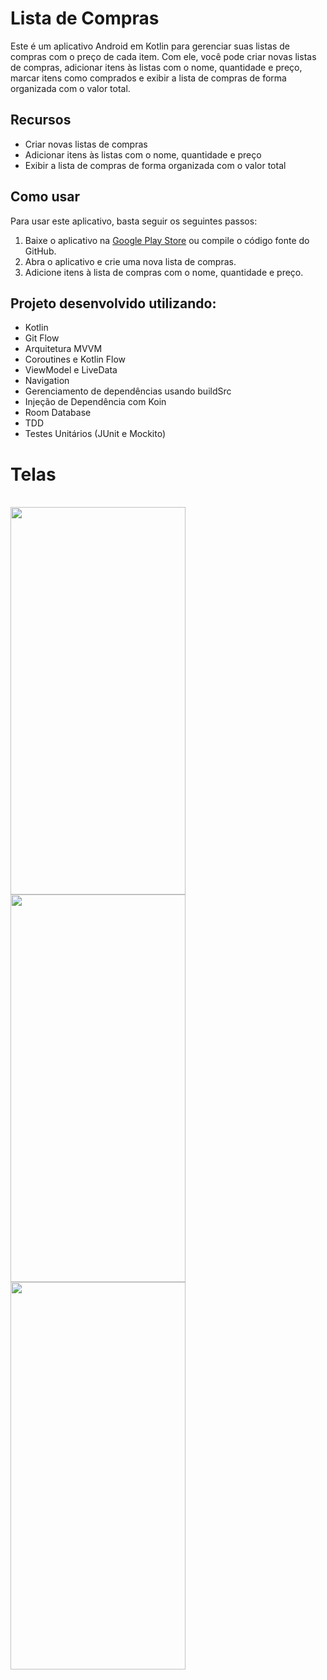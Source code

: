 # Lista de Compras

Este é um aplicativo Android em Kotlin para gerenciar suas listas de compras com o preço de cada item. Com ele, você pode criar novas listas de compras, adicionar itens às listas com o nome, quantidade e preço, marcar itens como comprados e exibir a lista de compras de forma organizada com o valor total.

## Recursos

- Criar novas listas de compras
- Adicionar itens às listas com o nome, quantidade e preço
- Exibir a lista de compras de forma organizada com o valor total

## Como usar

Para usar este aplicativo, basta seguir os seguintes passos:

1. Baixe o aplicativo na <a href="https://play.google.com/store/apps/details?id=com.lucassimao.listadecompras">Google Play Store</a> ou compile o código fonte do GitHub.
2. Abra o aplicativo e crie uma nova lista de compras.
3. Adicione itens à lista de compras com o nome, quantidade e preço.

## Projeto desenvolvido utilizando:

 - Kotlin
 - Git Flow
 - Arquitetura MVVM
 - Coroutines e Kotlin Flow
 - ViewModel e LiveData
 - Navigation
 - Gerenciamento de dependências usando buildSrc
 - Injeção de Dependência com Koin
 - Room Database
 - TDD
 - Testes Unitários (JUnit e Mockito)
 
 # Telas
  <div style="display: inline_block"><br>
 <img align="center" height="620" width="280"  src="https://user-images.githubusercontent.com/79026006/211114290-1f4fcca0-e435-4d7e-aae2-dea3dd415aa5.png">
 <img align="center" height="620" width="280"  src="https://user-images.githubusercontent.com/79026006/211114291-5322ecd4-0c26-45eb-8ac5-9e53fc8a36d1.png">
 <img align="center" height="620" width="280"  src="https://user-images.githubusercontent.com/79026006/211114296-e7598f41-479c-42d0-a332-80580b62b6c1.png">
</div>






